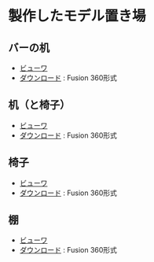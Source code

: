 # 製作したモデル置き場
## バーの机
- [ビューワ](./bar/index.html)
- [ダウンロード](./bar/bar%20v6.f3d) : Fusion 360形式

## 机（と椅子）
- [ビューワ](./desk/index.html)
- [ダウンロード](./desk/desk%20v6.f3z) : Fusion 360形式

## 椅子
- [ビューワ](./chair/index.html)
- [ダウンロード](./chair/chair%20v7.f3d) : Fusion 360形式

## 棚
- [ビューワ](./shelf/index.html)
- [ダウンロード](./shelf/shelf%20v11.f3d) : Fusion 360形式

